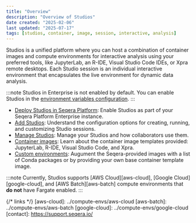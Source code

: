 ```yaml
---
title: "Overview"
description: "Overview of Studios"
date created: "2025-02-06"
last updated: "2025-07-17"
tags: [studios, container, image, session, interactive, analysis]
---
```


Studios is a unified platform where you can host a combination of container images and compute environments for interactive analysis using your preferred tools, like JupyterLab, an R-IDE, Visual Studio Code IDEs, or Xpra remote desktops. Each Studio session is an individual interactive environment that encapsulates the live environment for dynamic data analysis.

:::note
Studios in Enterprise is not enabled by default. You can enable Studios in the [environment variables configuration](../enterprise/studios).
:::

- [Deploy Studios in Seqera Platform](../enterprise/studios): Enable Studios as part of your Seqera Platform Enterprise instance.
- [Add Studios](./add-studio): Understand the configuration options for creating, running, and customizing Studio sessions.
- [Manage Studios](./managing): Manage your Studios and how collaborators use them.
- [Container images](./container-images): Learn about the container image templates provided: JupyterLab, R-IDE, Visual Studio Code, and Xpra.
- [Custom environments](./custom-envs): Augument the Seqera-provided images with a list of Conda packages or by providing your own base container template image.

:::note
Currently, Studios supports [AWS Cloud][aws-cloud], [Google Cloud][google-cloud], and [AWS Batch][aws-batch] compute environments that **do not** have Fargate enabled.
:::

{/* links */}
[aws-cloud]: ../compute-envs/aws-cloud
[aws-batch]: ../compute-envs/aws-batch
[google-cloud]: ../compute-envs/google-cloud
[contact]: https://support.seqera.io/